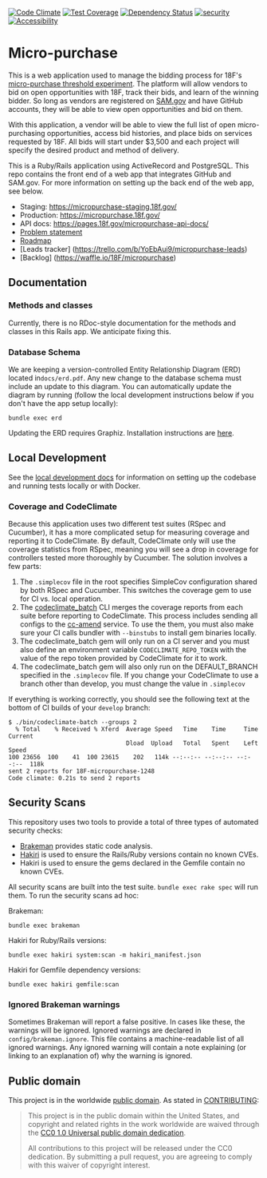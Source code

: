 [![Code Climate](https://codeclimate.com/github/18F/micropurchase/badges/gpa.svg)](https://codeclimate.com/github/18F/micropurchase) [![Test Coverage](https://codeclimate.com/github/18F/micropurchase/badges/coverage.svg)](https://codeclimate.com/github/18F/micropurchase/coverage) [![Dependency Status](https://gemnasium.com/18F/micropurchase.svg)](https://gemnasium.com/18F/micropurchase) [![security](https://hakiri.io/github/18F/micropurchase/master.svg)](https://hakiri.io/github/18F/micropurchase/master)
[![Accessibility](https://continua11y.18f.gov/18F/micropurchase.svg?branch=develop)](https://continua11y.18f.gov/18F/micropurchase)

# Micro-purchase

This is a web application used to manage the bidding process for 18F's
[micro-purchase threshold
experiment](https://18f.gsa.gov/2015/10/13/open-source-micropurchasing/). The
platform will allow vendors to bid on open opportunities with 18F, track their
bids, and learn of the winning bidder. So long as vendors are registered on
[SAM.gov](https://www.sam.gov) and have GitHub accounts, they will be able to
view open opportunities and bid on them.

With this application, a vendor will be able to view the full list of open
micro-purchasing opportunities, access bid histories, and place bids on services
requested by 18F. All bids will start under $3,500 and each project will specify
the desired product and method of delivery.

This is a Ruby/Rails application using ActiveRecord and PostgreSQL. This repo
contains the front end of a web app that integrates GitHub and SAM.gov. For more
information on setting up the back end of the web app, see below.

* Staging: https://micropurchase-staging.18f.gov/
* Production: https://micropurchase.18f.gov/
* API docs: https://pages.18f.gov/micropurchase-api-docs/
* [Problem statement](https://docs.google.com/a/gsa.gov/document/d/125NY6oXBOdlL7gDiHFQ5Aog5FEjoddbZVVCeYCz6d9A/edit?usp=sharing)
* [Roadmap](https://18f.storiesonboard.com/m/18f-micro-purchase-platform)
* [Leads tracker] (https://trello.com/b/YoEbAui9/micropurchase-leads)
* [Backlog] (https://waffle.io/18F/micropurchase)

## Documentation

### Methods and classes

Currently, there is no RDoc-style documentation for the methods and classes in this Rails app. We anticipate fixing this.

### Database Schema

We are keeping a version-controlled Entity Relationship Diagram (ERD) located
in`docs/erd.pdf`. Any new change to the database schema must include an update
to this diagram. You can automatically update the diagram by running (follow the
local development instructions below if you don't have the app setup locally):

```
bundle exec erd
```

Updating the ERD requires Graphiz. Installation instructions are
[here](http://voormedia.github.io/rails-erd/install.html).

## Local Development

See the [local development docs](docs/local_development.md) for information on
setting up the codebase and running tests locally or with Docker.

### Coverage and CodeClimate

Because this application uses two different test suites (RSpec and Cucumber), it has a more complicated setup for measuring coverage and reporting it to CodeClimate. By default, CodeClimate only will use the coverage statistics from RSpec, meaning you will see a drop in coverage for controllers tested more thoroughly by Cucumber. The solution involves a few parts:

1. The `.simplecov` file in the root specifies SimpleCov configuration shared by both RSpec and Cucumber. This switches the coverage gem to use for CI vs. local operation.
2. The [codeclimate_batch](https://github.com/grosser/codeclimate_batch) CLI merges the coverage reports from each suite before reporting to CodeClimate. This process includes sending all configs to the [cc-amend](https://cc-amend.herokuapp.com/) service. To use the them, you must also make sure your CI calls bundler with `--binstubs` to install gem binaries locally.
3. The codeclimate_batch gem will only run on a CI server and you must also define an environment variable `CODECLIMATE_REPO_TOKEN` with the value of the repo token provided by CodeClimate for it to work.
4. The codeclimate_batch gem will also only run on the DEFAULT_BRANCH specified in the `.simplecov` file. If you change your CodeClimate to use a branch other than develop, you must change the value in `.simplecov`

If everything is working correctly, you should see the following text at the bottom of CI builds of your `develop` branch:

``` shell
$ ./bin/codeclimate-batch --groups 2
  % Total    % Received % Xferd  Average Speed   Time    Time     Time  Current
                                 Dload  Upload   Total   Spent    Left  Speed
100 23656  100    41  100 23615    202   114k --:--:-- --:--:-- --:--:--  118k
sent 2 reports for 18F-micropurchase-1248
Code climate: 0.21s to send 2 reports
```

## Security Scans

This repository uses two tools to provide a total of three types of automated security checks:

- [Brakeman](http://brakemanscanner.org/) provides static code analysis.
- [Hakiri](https://hakiri.io/) is used to ensure the Rails/Ruby versions contain no known CVEs.
- Hakiri is used to ensure the gems declared in the Gemfile contain no known CVEs.

All security scans are built into the test suite. `bundle exec rake spec` will run them. To run the security scans ad hoc:

Brakeman:
```
bundle exec brakeman
```

Hakiri for Ruby/Rails versions:
```
bundle exec hakiri system:scan -m hakiri_manifest.json
```

Hakiri for Gemfile dependency versions:
```
bundle exec hakiri gemfile:scan
```

### Ignored Brakeman warnings

Sometimes Brakeman will report a false positive. In cases like these, the warnings will be ignored. Ignored warnings are declared in `config/brakeman.ignore`. This file contains a machine-readable list of all ignored warnings. Any ignored warning will contain a note explaining (or linking to an explanation of) why the warning is ignored.

## Public domain

This project is in the worldwide [public domain](LICENSE.md). As stated in [CONTRIBUTING](CONTRIBUTING.md):

> This project is in the public domain within the United States, and copyright and related rights in the work worldwide are waived through the [CC0 1.0 Universal public domain dedication](https://creativecommons.org/publicdomain/zero/1.0/).
>
> All contributions to this project will be released under the CC0 dedication. By submitting a pull request, you are agreeing to comply with this waiver of copyright interest.
